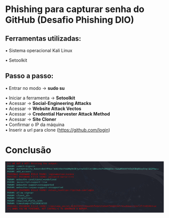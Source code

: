 # Phishing para capturar senha do GitHub (Desafio Phishing DIO)

## Ferramentas utilizadas:
• Sistema operacional Kali Linux <div>
• Setoolkit

## Passo a passo:
• Entrar no modo → **sudo su** <div>
• Iniciar a ferramenta → **Setoolkit** <div>
• Acessar → **Social-Engineering Attacks** <div>
• Acessar → **Website Attack Vectos** <div>
• Acessar → **Credential Harvester Attack Method** <div>
• Acessar → **Site Cloner** <div>
• Confirmar o IP da máquina <div>
• Inserir a url para clone (https://github.com/login) <div>

# Conclusão
![Screenshot of a comment on a GitHub issue showing an image, added in the Markdown, of an Octocat smiling and raising a tentacle.](https://github.com/biancasilvab/desafio-phishing-dio/blob/main/phishing.png)
